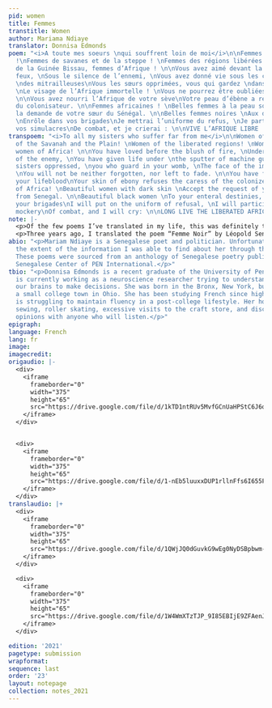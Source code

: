 ```yaml
---
pid: women
title: Femmes
transtitle: Women
author: Mariama Ndiaye
translator: Donnisa Edmonds
poem: "<i>A toute mes soeurs \nqui souffrent loin de moi</i>\n\nFemmes africaines
  !\nFemmes de savanes et de la steppe ! \nFemmes des régions libérées ! \nFemmes
  de la Guinée Bissau, femmes d’Afrique ! \n\nVous avez aimé devant la rougeur de
  feux, \nSous le silence de l’ennemi, \nVous avez donné vie sous les crépitements
  \ndes mitrailleuses\nVous les sœurs opprimées, vous qui gardez \ndans vos entailles
  \nLe visage de l’Afrique immortelle ! \nVous ne pourrez être oubliées, ni décolorées.
  \n\nVous avez nourri l’Afrique de votre sève\nVotre peau d’ébène a refusé la caresse
  du colonisateur. \n\nFemmes africaines ! \nBelles femmes à la peau sombre\nAcceptez
  la demande de votre sœur du Sénégal. \n\nBelles femmes noires \nAux destinées éternelles,
  \nEnrôle dans vos brigades\nJe mettrai l’uniforme du refus, \nJe participerai à
  vos simulacres\nDe combat, et je crierai : \n\nVIVE L’AFRIQUE LIBRE ! "
transpoem: "<i>To all my sisters who suffer far from me</i>\n\nWomen of Africa! \nWomen
  of the Savanah and the Plain! \nWomen of the liberated regions! \nWomen of the Guinea-Bissau,
  women of Africa! \n\nYou have loved before the blush of fire, \nUnder the silence
  of the enemy, \nYou have given life under \nthe sputter of machine guns, \nYou the
  sisters oppressed, \nyou who guard in your womb, \nThe face of the immortal Africa!
  \nYou will not be neither forgotten, nor left to fade. \n\nYou have fed Africa from
  your lifeblood\nYour skin of ebony refuses the caress of the colonizer. \n\nWomen
  of Africa! \nBeautiful women with dark skin \nAccept the request of your sister
  from Senegal. \n\nBeautiful black women \nTo your enteral destinies, \nEnlist in
  your brigades\nI will put on the uniform of refusal, \nI will participate in your
  mockery\nOf combat, and I will cry: \n\nLONG LIVE THE LIBERATED AFRICA! "
note: |-
  <p>Of the few poems I’ve translated in my life, this was definitely the most challenging. Ndiaye utilizes a lot of great imagery throughout the poem related to being the nurse or caretaker of someone that was difficult to translate directly. For example, <em>de couver</em> in the line “de couver mon sommeil éternel” translates most directly to “to wrap a child in cotton wool.” I tried to preserve this notion through the use of the word “swathe,” which similarly refers to the idea of wrapping a baby in fabric. I also struggled with the line “to care not to hide.” This translation originally did not make much sense to me within the context of the poem, so I tried many different versions and arrangements. However, I continued to come back to this most direct translation of Ndiaye’s words. I feel like it allows the most room for interpretation of her meaning without my own personal inputs. I maintain her punctuation, line breaks, and structure throughout the entire poem, along with the repetition of “When I Die.”</p>
  <p>Three years ago, I translated the poem “Femme Noir” by Léopold Senghor for the 2018 edition of <em>DoubleSpeak</em>. When I found this poem by Ndiaye, I felt that it was a near perfect follow-up to my first translation, as it offers both a call to arms and love for Black women (specifically those from Africa) from the perspective of a Black woman. I tried my best to maintain the high-energy and fast-paced nature of the poem in my translation by keeping the lines to a similar length and retaining the same punctuation and structure. I also chose to translate all of the lines starting with <em>femme</em> as “Women of” to add repetition to the poem to keep it moving forward. I also tried to as closely as possible preserve the meanings of the more descriptive words like <em>crépitements</em>, which directly translates to “the crackling of machine guns.” However, I chose to use the word “sputter” in my translation because I felt it more accurately captured in English the sound she was trying to evoke. Similarly, while <em>ni decolorées</em> literally translates to “neither faded,” the line was difficult to translate as there is no meaningful English equivalent to this use of the past tense. I opted to use the phrase “left to fade,” as I believe it more accurately captures the feeling of the original line. Finally, I sifted through several different English translation of the line: “VIVE L’AFRIQUE LIBRE” (“long live free Africa,” “God bless free Africa,” etc.), but ultimate settled on translating <em>libre</em> as “liberated” as it felt like it carried the most nuanced understanding of what it means for Africa and Black women to be free.</p>
abio: "<p>Mariam Ndiaye is a Senegalese poet and politician. Unfortunately, this was
  the extent of the information I was able to find about her through the Internet.
  These poems were sourced from an anthology of Senegalese poetry published by the
  Senegalese Center of PEN International.</p>"
tbio: "<p>Donnisa Edmonds is a recent graduate of the University of Pennsylvania who
  is currently working as a neuroscience researcher trying to understand how we use
  our brains to make decisions. She was born in the Bronx, New York, but grew up in
  a small college town in Ohio. She has been studying French since high school and
  is struggling to maintain fluency in a post-college lifestyle. Her hobbies include
  sewing, roller skating, excessive visits to the craft store, and discussing music
  opinions with anyone who will listen.</p>"
epigraph: 
language: French
lang: fr
image: 
imagecredit: 
origaudio: |-
  <div>
    <iframe
      frameborder="0"
      width="375"
      height="65"
      src="https://drive.google.com/file/d/1kTD1ntRUv5MvfGCnUaHPStC6J6q70FxM/preview">
    </iframe>
  </div>


  <div>
    <iframe
      frameborder="0"
      width="375"
      height="65"
      src="https://drive.google.com/file/d/1-nEb5luuxxDUP1rllnFfs6I655FshoDq/preview">
    </iframe>
  </div>
translaudio: |+
  <div>
    <iframe
      frameborder="0"
      width="375"
      height="65"
      src="https://drive.google.com/file/d/1QWjJQ0dGuvkG9wEg0NyDSBpbwm-6Ya9E/preview">
    </iframe>
  </div>

  <div>
    <iframe
      frameborder="0"
      width="375"
      height="65"
      src="https://drive.google.com/file/d/1W4WmXTzTJP_9I85EBIjE9ZFAenJnFuID/preview">
    </iframe>
  </div>

edition: '2021'
pagetype: submission
wrapformat: 
sequence: last
order: '23'
layout: notepage
collection: notes_2021
---
```

